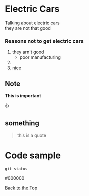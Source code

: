 <!--Make all shown examples your own. Include content relevant and unique to you.-->
<!-- The content is about electric cars and why you shouldn't buy one.-->
# Electric Cars
<a name="Top-page"></a>

<!--talk about cars-->

Talking about electric cars\
they are not that good

### Reasons not to get electric cars

1. they arn't good
    - poor manufacturing
2. 
3. nice

## Note

**This is important**

:+1:

## something

>this is a quote

# Code sample

`git status`

#000000

[Back to the Top](#Top-page)